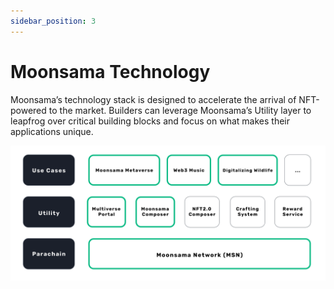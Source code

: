 ```yaml
---
sidebar_position: 3
---
```


# Moonsama Technology

Moonsama’s technology stack is designed to accelerate the arrival of NFT-powered to the market. Builders can leverage Moonsama’s Utility layer to leapfrog over critical building blocks and focus on what makes their applications unique.

![tech-stack](img/moonsama-tech-stack.png)
